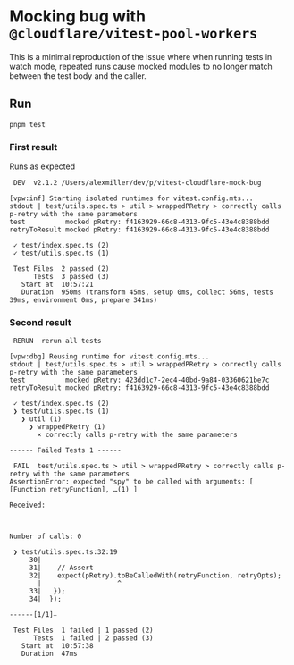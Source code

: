 # Mocking bug with `@cloudflare/vitest-pool-workers`

This is a minimal reproduction of the issue where when running tests in watch mode, repeated runs cause mocked
modules to no longer match between the test body and the caller.

## Run

```shell
pnpm test
```

### First result

Runs as expected

```ascii
 DEV  v2.1.2 /Users/alexmiller/dev/p/vitest-cloudflare-mock-bug

[vpw:inf] Starting isolated runtimes for vitest.config.mts...
stdout | test/utils.spec.ts > util > wrappedPRetry > correctly calls p-retry with the same parameters
test          mocked pRetry: f4163929-66c8-4313-9fc5-43e4c8388bdd
retryToResult mocked pRetry: f4163929-66c8-4313-9fc5-43e4c8388bdd

 ✓ test/index.spec.ts (2)
 ✓ test/utils.spec.ts (1)

 Test Files  2 passed (2)
      Tests  3 passed (3)
   Start at  10:57:21
   Duration  950ms (transform 45ms, setup 0ms, collect 56ms, tests 39ms, environment 0ms, prepare 341ms)
```

### Second result

```ascii
 RERUN  rerun all tests

[vpw:dbg] Reusing runtime for vitest.config.mts...
stdout | test/utils.spec.ts > util > wrappedPRetry > correctly calls p-retry with the same parameters
test          mocked pRetry: 423dd1c7-2ec4-40bd-9a84-03360621be7c
retryToResult mocked pRetry: f4163929-66c8-4313-9fc5-43e4c8388bdd

 ✓ test/index.spec.ts (2)
 ❯ test/utils.spec.ts (1)
   ❯ util (1)
     ❯ wrappedPRetry (1)
       × correctly calls p-retry with the same parameters

------ Failed Tests 1 ------

 FAIL  test/utils.spec.ts > util > wrappedPRetry > correctly calls p-retry with the same parameters
AssertionError: expected "spy" to be called with arguments: [ [Function retryFunction], …(1) ]

Received:



Number of calls: 0

 ❯ test/utils.spec.ts:32:19
     30|
     31|    // Assert
     32|    expect(pRetry).toBeCalledWith(retryFunction, retryOpts);
       |                   ^
     33|   });
     34|  });

------[1/1]⎯

 Test Files  1 failed | 1 passed (2)
      Tests  1 failed | 2 passed (3)
   Start at  10:57:38
   Duration  47ms
```

